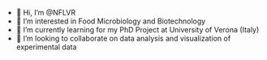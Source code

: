 - 👋 Hi, I’m @NFLVR
- 👀 I’m interested in Food Microbiology and Biotechnology
- 🌱 I’m currently learning for my PhD Project at University of Verona (Italy)
- 💞️ I’m looking to collaborate on data analysis and visualization of experimental data

<!---
NFLVR/NFLVR is a ✨ special ✨ repository because its `README.md` (this file) appears on your GitHub profile.
You can click the Preview link to take a look at your changes.
--->
